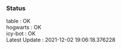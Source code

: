 ### Status


table : OK  
hogwarts : OK  
icy-bot : OK  
Latest Update : 2021-12-02 19:06:18.376228
